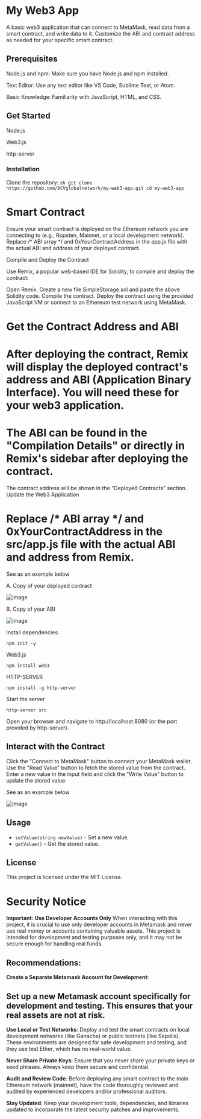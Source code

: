 # My Web3 App

A basic web3 application that can connect to MetaMask, read data from a smart contract, and write data to it. Customize the ABI and contract address as needed for your specific smart contract.

## Prerequisites

Node.js and npm: Make sure you have Node.js and npm installed.

Text Editor: Use any text editor like VS Code, Sublime Text, or Atom.

Basic Knowledge: Familiarity with JavaScript, HTML, and CSS.

## Get Started

Node.js

Web3.js

http-server

### Installation

 Clone the repository:
    ```sh
    git clone https://github.com/DCVglobalnetwork/my-web3-app.git
    cd my-web3-app
    ```

#    Smart Contract

Ensure your smart contract is deployed on the Ethereum network you are connecting to
(e.g., Ropsten, Mainnet, or a local development network). Replace /* ABI array */ and 0xYourContractAddress in the app.js file with the actual ABI and address of your deployed contract.


Compile and Deploy the Contract

Use Remix, a popular web-based IDE for Solidity, to compile and deploy the contract:

Open Remix.
Create a new file SimpleStorage.sol and paste the above Solidity code.
Compile the contract.
Deploy the contract using the provided JavaScript VM or connect to an Ethereum test network using MetaMask.
# Get the Contract Address and ABI

# After deploying the contract, Remix will display the deployed contract's address and ABI (Application Binary Interface). You will need these for your web3 application.

# The ABI can be found in the "Compilation Details" or directly in Remix's sidebar after deploying the contract.
The contract address will be shown in the "Deployed Contracts" section.
Update the Web3 Application

# Replace /* ABI array */ and 0xYourContractAddress in the src/app.js file with the actual ABI and address from Remix.

See as an example below

A. Copy of your deployed contract
   
![image](https://github.com/DCVglobalnetwork/my-web3-app/assets/105791829/72074094-13a5-4902-a3f1-2877c7b6dbc4)


B. Copy of your ABI 

![image](https://github.com/DCVglobalnetwork/my-web3-app/assets/105791829/e5175655-b6a5-49ab-9307-62e9dbcb0a30)


 Install dependencies:
 
   
    npm init -y
    
  
    
Web3.js

    
    npm install web3

    
HTTP-SERVER

    
    npm install -g http-server
    

    
Start the server   


    
    http-server src
  
    
Open your browser and navigate to http://localhost:8080 (or the port provided by http-server).

## Interact with the Contract

Click the "Connect to MetaMask" button to connect your MetaMask wallet.
Use the "Read Value" button to fetch the stored value from the contract.
Enter a new value in the input field and click the "Write Value" button to update the stored value.


See as an example below

![image](https://github.com/DCVglobalnetwork/my-web3-app/assets/105791829/71ced7bb-a416-4e5d-9a65-0cdcafbaf6f8)


## Usage

- `setValue(string newValue)` - Set a new value.
- `getValue()` - Get the stored value.

## License

This project is licensed under the MIT License.

# Security Notice

**Important: Use Developer Accounts Only**
When interacting with this project, it is crucial to use only developer accounts in Metamask and never use real money or accounts containing valuable assets. This project is intended for development and testing purposes only, and it may not be secure enough for handling real funds.

## Recommendations:

 **Create a Separate Metamask Account for Development**:
 
## Set up a new Metamask account specifically for development and testing. This ensures that your real assets are not at risk.

**Use Local or Test Networks**: Deploy and test the smart contracts on local development networks (like Ganache) or public testnets (like Sepolia). These environments are designed for safe development and testing, and they use test Ether, which has no real-world value.


**Never Share Private Keys**: Ensure that you never share your private keys or seed phrases. Always keep them secure and confidential.

**Audit and Review Code**: Before deploying any smart contract to the main Ethereum network (mainnet), have the code thoroughly reviewed and audited by experienced developers and/or professional auditors.

**Stay Updated**: Keep your development tools, dependencies, and libraries updated to incorporate the latest security patches and improvements.







